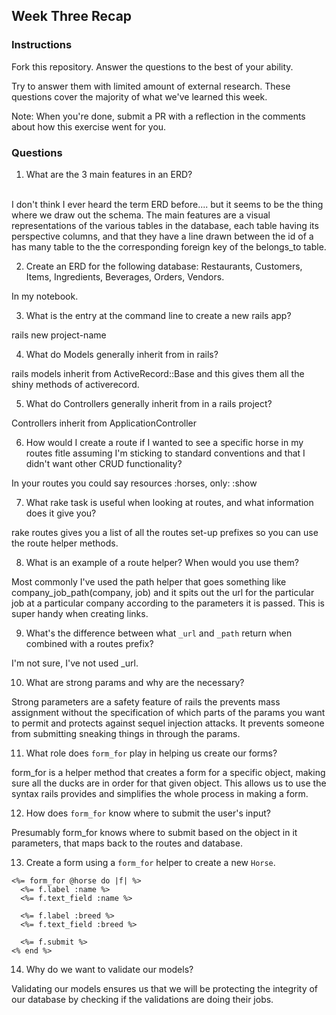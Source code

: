 ## Week Three Recap

### Instructions
Fork this repository. Answer the questions to the best of your ability.

Try to answer them with limited amount of external research. These questions cover the majority of what we've learned this week.

Note: When you're done, submit a PR with a reflection in the comments about how this exercise went for you.

### Questions

1. What are the 3 main features in an ERD?
<br>
I don't think I ever heard the term ERD before.... but it seems to be the thing where we draw out the schema. The main features are a visual representations of the various tables in the database, each table having its perspective columns, and that they have a line drawn between the id of a has many table to the the corresponding foreign key of the belongs_to table.

2. Create an ERD for the following database: Restaurants, Customers, Items, Ingredients, Beverages, Orders, Vendors.<br>

In my notebook.  

3. What is the entry at the command line to create a new rails app?<br>

rails new project-name

4. What do Models generally inherit from in rails?<br>

rails models inherit from ActiveRecord::Base and this gives them all the shiny methods of activerecord.


5. What do Controllers generally inherit from in a rails project?<br>

Controllers inherit from ApplicationController

6. How would I create a route if I wanted to see a specific horse in my routes fitle assuming I'm sticking to standard conventions and that I didn't want other CRUD functionality?<br>

In your routes you could say resources :horses, only: :show

7. What rake task is useful when looking at routes, and what information does it give you?<br>

rake routes gives you a list of all the routes set-up prefixes so you can use the route helper methods.
  
8. What is an example of a route helper? When would you use them?<br>

Most commonly I've used the path helper that goes something like company_job_path(company, job) and it spits out the url for the particular job at a particular company according to the parameters it is passed. This is super handy when creating links.

9. What's the difference between what `_url` and `_path` return when combined with a routes prefix?<br>

I'm not sure, I've not used _url.

10. What are strong params and why are the necessary?<br>

Strong parameters are a safety feature of rails the prevents mass assignment without the specification of which parts of the params you want to permit and protects against sequel injection attacks. It prevents someone from submitting sneaking things in through the params.

11. What role does `form_for` play in helping us create our forms?<br>

form_for is a helper method that creates a form for a specific object, making sure all the ducks are in order for that given object. This allows us to use the syntax rails provides and simplifies the whole process in making a form. 

12. How does `form_for` know where to submit the user's input?<br>

Presumably form_for knows where to submit based on the object in it parameters, that maps back to the routes and database.

13. Create a form using a `form_for` helper to create a new `Horse`.<br>
``` erb
<%= form_for @horse do |f| %>
  <%= f.label :name %>
  <%= f.text_field :name %>
  
  <%= f.label :breed %>
  <%= f.text_field :breed %>
  
  <%= f.submit %>
<% end %>
```
14. Why do we want to validate our models?<br>

Validating our models ensures us that we will be protecting the integrity of our database by checking if the validations are doing their jobs. 
